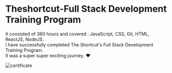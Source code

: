 # Theshortcut-Full Stack Development Training Program
It consisted of 360 hours and covered : JavaScript, CSS, Git, HTML, ReactJS, NodeJS.</br>
I have successfully completed The Shortcut's Full Stack Development Training Program.</br>
It was a super super exciting journey. ❤️ </br>


![certificate](https://user-images.githubusercontent.com/57226409/103841597-9df2fe00-509c-11eb-8106-36f005596e78.png)

